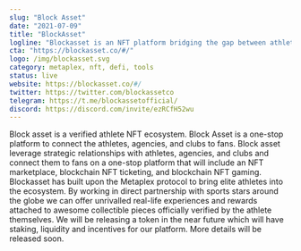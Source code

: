 ```yaml
---
slug: "Block Asset"
date: "2021-07-09"
title: "BlockAsset"
logline: "Blockasset is an NFT platform bridging the gap between athletes and fans by providing real-world experiences and perks along with unique digital collectibles."
cta: "https://blockasset.co/#/"
logo: /img/blockasset.svg
category: metaplex, nft, defi, tools
status: live
website: https://blockasset.co/#/
twitter: https://twitter.com/blockassetco
telegram: https://t.me/blockassetofficial/
discord: https://discord.com/invite/ezRCfH52wu
---
```


Block asset is a verified athlete NFT ecosystem. Block Asset is a one-stop platform to connect the athletes, agencies, and clubs to fans. Block asset leverage strategic relationships with athletes, agencies, and clubs and connect them to fans on a one-stop platform that will include an NFT marketplace, blockchain NFT ticketing, and blockchain NFT gaming.
Blockasset has built upon the Metaplex protocol to bring elite athletes into the ecosystem. By working in direct partnership with sports stars around the globe we can offer unrivalled real-life experiences and rewards attached to awesome collectible pieces officially verified by the athlete themselves. We will be releasing a token in the near future which will have staking, liquidity and incentives for our platform. More details will be released soon.